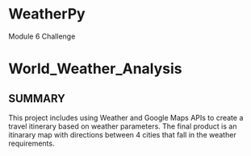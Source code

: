 # WeatherPy
Module 6 Challenge
# World_Weather_Analysis
## SUMMARY
This project includes using Weather and Google Maps APIs to create a travel itinerary based on weather parameters.  The final product is an itinarary map with directions between 4 cities that fall in the weather requirements.
